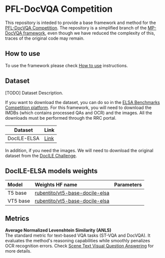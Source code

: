 # PFL-DocVQA Competition

This repository is inteded to provide a base framework and method for the [PFL-DocVQA Competition](http://158.109.8.94/?ch=2&com=introduction). 
The repository is a simplified branch of the [MP-DocVQA framework](https://github.com/rubenpt91/MP-DocVQA-Framework), even though we have reduced the complexity of this, traces of the original code may remain.


## How to use
To use the framework please check [How to use](framework_documentation/how_to_use.md#how-to-use) instructions.


## Dataset

[TODO] Dataset Description.

If you want to download the dataset, you can do so in the [ELSA Benchmarks Competition platform](http://158.109.8.94/?ch=2&com=introduction). For this framework, you will need to download the IMDBs (which contains processed QAs and OCR) and the images. All the downloads must be performed through the RRC portal.

| Dataset 		   | Link	                                                                          |
|--------------|--------------------------------------------------------------------------------|
| DocILE-ELSA | [Link](https://cvcuab-my.sharepoint.com/:u:/g/personal/rperez_cvc_uab_cat/EZEYu8DpG2FJhnh9LD0PPpUBmpaWP67QrGwYJJ4jo88cQQ?e=XPOmDC) |

In addition, if you need the images. We will need to download the original dataset from the [DocILE Challenge](https://rrc.cvc.uab.es/?ch=26downloads).

## DocILE-ELSA models weights

| Model 		   | Weights HF name								                                                                                                               | Parameters 	|
|:-----------|:--------------------------------------------------------------------------------------------------------------------------------------|:-------------:|
| T5 base			 | [rubentito/vt5-base-docile-elsa]([rubentito/t5-base-docile-elsa](https://huggingface.co/rubentito/vt5-base-docile-elsa))		            |  			| 
| VT5 base			| [rubentito/vt5-base-docile-elsa]([rubentito/vt5-base-docile-elsa](https://huggingface.co/rubentito/vt5-base-docile-elsa))		           |  			| 

## Metrics

**Average Normalized Levenshtein Similarity (ANLS)** <br>
The standard metric for text-based VQA tasks (ST-VQA and DocVQA). It evaluates the method's reasoning capabilities while smoothly penalizes OCR recognition errors.
Check [Scene Text Visual Question Answering](https://arxiv.org/abs/1905.13648) for more details.
